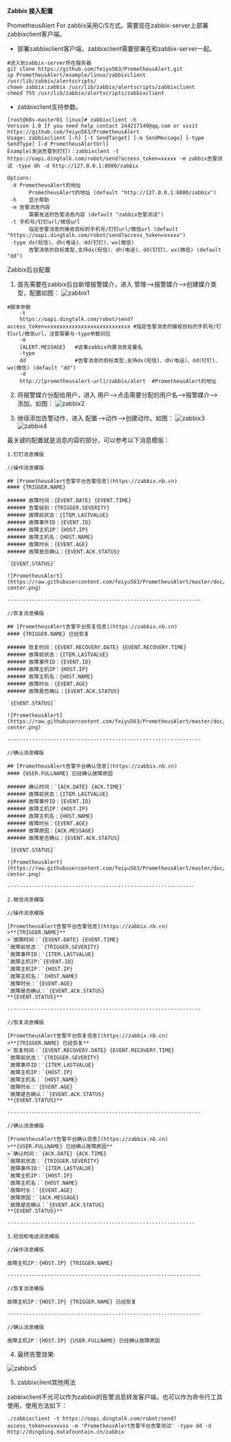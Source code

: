 **Zabbix 接入配置**

PrometheusAlert For zabbix采用C/S方式。需要现在zabbix-server上部署zabbixclient客户端。

 - 部署zabbixclient客户端，zabbixclient需要部署在和zabbix-server一起。
 
```
#进入到zabbix-server所在服务器
git clone https://github.com/feiyu563/PrometheusAlert.git
cp PrometheusAlert/example/linux/zabbixclient /usr/lib/zabbix/alertscripts/
chown zabbix:zabbix /usr/lib/zabbix/alertscripts/zabbixclient
chmod 755 /usr/lib/zabbix/alertscripts/zabbixclient
```
 - zabbixclient支持参数。
 
 ```
[root@k8s-master01 linux]# zabbixclient -h
Version 1.0 If you need help contact 244217140@qq.com or visit https://github.com/feiyu563/PrometheusAlert
Usage: zabbixclient [-h] [-t SendTarget] [-m SendMessage] [-type SendType] [-d PrometheusAlertUrl]
Example(发送告警到钉钉)：zabbixclent -t https://oapi.dingtalk.com/robot/send?access_token=xxxxx -m zabbix告警测试 -type dh -d http://127.0.0.1:8080/zabbix

Options:
  -d PrometheusAlert的地址
    	PrometheusAlert的地址 (default "http://127.0.0.1:8080/zabbix")
  -h	显示帮助
  -m 告警消息内容
    	需要发送的告警消息内容 (default "zabbix告警测试")
  -t 手机号/钉钉url/微信url
    	指定告警消息的接收目标的手机号/钉钉url/微信url (default "https://oapi.dingtalk.com/robot/send?access_token=xxxxx")
  -type dx(短信)、dh(电话)、dd(钉钉)、wx(微信)
    	告警消息的目标类型,支持dx(短信)、dh(电话)、dd(钉钉)、wx(微信) (default "dd")
 ```

Zabbix后台配置

1) 首先需要在zabbix后台新增报警媒介，进入 管理-->报警媒介-->创建媒介类型，配置如图：
![zabbix1](https://raw.githubusercontent.com/feiyu563/PrometheusAlert/master/doc/zabbix1.png)

```
#脚本参数
    -t
    https://oapi.dingtalk.com/robot/send?access_token=xxxxxxxxxxxxxxxxxxxxxxxxxxx #指定告警消息的接收目标的手机号/钉钉url/微信url，注意需要与-type参数对应
    -m
    {ALERT.MESSAGE}   #这事zabbix内置消息变量名
    -type
    dd                #告警消息的目标类型,支持dx(短信)、dh(电话)、dd(钉钉)、wx(微信) (default "dd")
    -d
    http://[prometheusalert-url]/zabbix/alert  #PrometheusAlert的地址
```

2) 将报警媒介分配给用户，进入 用户-->点击需要分配的用户名-->报警媒介-->添加。如图：
![zabbix2](https://raw.githubusercontent.com/feiyu563/PrometheusAlert/master/doc/zabbix2.png)

3) 继续添加告警动作，进入 配置-->动作-->创建动作。如图：
![zabbix3](https://raw.githubusercontent.com/feiyu563/PrometheusAlert/master/doc/zabbix3.png)
![zabbix4](https://raw.githubusercontent.com/feiyu563/PrometheusAlert/master/doc/zabbix4.png)

最关键的配置就是消息内容的部分，可以参考以下消息模版：

```
1.钉钉消息模版

//操作消息模版

## [PrometheusAlert告警平台告警信息](https://zabbix.nb.cn)
#### {TRIGGER.NAME}

###### 故障时间：{EVENT.DATE} {EVENT.TIME}
###### 告警级别：{TRIGGER.SEVERITY}
###### 故障前状态：{ITEM.LASTVALUE}
###### 故障事件ID：{EVENT.ID}
###### 故障主机IP：{HOST.IP}
###### 故障主机名：{HOST.NAME}
###### 故障时长：{EVENT.AGE}
###### 故障是否确认：{EVENT.ACK.STATUS}

`{EVENT.STATUS}`

![PrometheusAlert](https://raw.githubusercontent.com/feiyu563/PrometheusAlert/master/doc/alert-center.png)

---------------------------------------------------------------

//恢复消息模版

## [PrometheusAlert告警平台恢复信息](https://zabbix.nb.cn)
#### {TRIGGER.NAME} 已经恢复

###### 恢复时间：{EVENT.RECOVERY.DATE} {EVENT.RECOVERY.TIME}
###### 故障前状态：{ITEM.LASTVALUE}
###### 故障事件ID：{EVENT.ID}
###### 故障主机IP：{HOST.IP}
###### 故障主机名：{HOST.NAME}
###### 故障时长：{EVENT.AGE}
###### 故障是否确认：{EVENT.ACK.STATUS}

`{EVENT.STATUS}`

![PrometheusAlert](https://raw.githubusercontent.com/feiyu563/PrometheusAlert/master/doc/alert-center.png)

---------------------------------------------------------------

//确认消息模版

## [PrometheusAlert告警平台确认信息](https://zabbix.nb.cn)
#### {USER.FULLNAME} 已经确认故障原因

###### 确认时间：`{ACK.DATE} {ACK.TIME}`
###### 故障前状态：{ITEM.LASTVALUE}
###### 故障事件ID：{EVENT.ID}
###### 故障主机IP：{HOST.IP}
###### 故障主机名：{HOST.NAME}
###### 故障时长：{EVENT.AGE}
###### 故障原因：{ACK.MESSAGE}
###### 故障是否确认：{EVENT.ACK.STATUS}

`{EVENT.STATUS}`

![PrometheusAlert](https://raw.githubusercontent.com/feiyu563/PrometheusAlert/master/doc/alert-center.png)

·····························································

2.微信消息模版

//操作消息模版

[PrometheusAlert告警平台告警信息](https://zabbix.nb.cn)
>**{TRIGGER.NAME}**
>`故障时间：`{EVENT.DATE} {EVENT.TIME}
`故障前状态：`{TRIGGER.SEVERITY}
`故障事件ID：`{ITEM.LASTVALUE}
`故障主机IP:`{EVENT.ID}
`故障主机IP：`{HOST.IP}
`故障主机名：`{HOST.NAME}
`故障时长：`{EVENT.AGE}
`故障是否确认：`{EVENT.ACK.STATUS}
**{EVENT.STATUS}**

---------------------------------------------------------------

//恢复消息模版

[PrometheusAlert告警平台恢复信息](https://zabbix.nb.cn)
>**{TRIGGER.NAME} 已经恢复**
>`恢复时间：`{EVENT.RECOVERY.DATE} {EVENT.RECOVERY.TIME}
`故障前状态：`{TRIGGER.SEVERITY}
`故障事件ID：`{ITEM.LASTVALUE}
`故障主机IP：`{HOST.IP}
`故障主机名：`{HOST.NAME}
`故障时长：`{EVENT.AGE}
`故障是否确认：`{EVENT.ACK.STATUS}
**{EVENT.STATUS}**

---------------------------------------------------------------

//确认消息模版

[PrometheusAlert告警平台确认信息](https://zabbix.nb.cn)
>**{USER.FULLNAME} 已经确认故障原因**
>`确认时间：`{ACK.DATE} {ACK.TIME}
`故障前状态：`{TRIGGER.SEVERITY}
`故障事件ID：`{ITEM.LASTVALUE}
`故障主机IP：`{HOST.IP}
`故障主机名：`{HOST.NAME}
`故障时长：`{EVENT.AGE}
`故障原因：`{ACK.MESSAGE}
`故障是否确认：`{EVENT.ACK.STATUS}
**{EVENT.STATUS}**

·····························································

3.短信和电话消息模版

//操作消息模版

故障主机IP：{HOST.IP} {TRIGGER.NAME}

---------------------------------------------------------------

//恢复消息模版

故障主机IP：{HOST.IP} {TRIGGER.NAME} 已经恢复

---------------------------------------------------------------

//确认消息模版

故障主机IP：{HOST.IP} {USER.FULLNAME} 已经确认故障原因
```


4) 最终告警效果:

![zabbix5](https://raw.githubusercontent.com/feiyu563/PrometheusAlert/master/doc/zabbix5.png)

5) zabbixclient其他用法

zabbixclient不光可以作为zabbix的告警消息转发客户端，也可以作为命令行工具使用，使用方法如下：

```
./zabbixclient -t https://oapi.dingtalk.com/robot/send?access_token=xxxxxxx -m 'PrometheusAlert告警平台告警测试' -type dd -d http://dingding.datafountain.cn/zabbix
```
